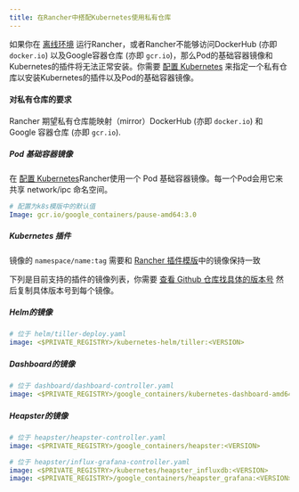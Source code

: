 ```yaml
---
title: 在Rancher中搭配Kubernetes使用私有仓库
---
```


如果你在 [离线环境]({{site.baseurl}}/rancher/{{page.version}}/{{page.lang}}/installing-rancher/installing-server/no-internet-access/) 运行Rancher，或者Rancher不能够访问DockerHub (亦即 `docker.io`) 以及Google容器仓库 (亦即 `gcr.io`)，那么Pod的基础容器镜像和Kubernetes的插件将无法正常安装。你需要 [配置 Kubernetes]({{site.baseurl}}/rancher/{{page.version}}/{{page.lang}}/kubernetes/#设置kubernetes) 来指定一个私有仓库以安装Kubernetes的插件以及Pod的基础容器镜像。

#### 对私有仓库的要求

Rancher 期望私有仓库能映射（mirror）DockerHub (亦即 `docker.io`) 和 Google 容器仓库 (亦即 `gcr.io`).

##### Pod 基础容器镜像

在 [配置 Kubernetes]({{site.baseurl}}/rancher/{{page.version}}/{{page.lang}}/kubernetes/#设置kubernetes)Rancher使用一个 Pod 基础容器镜像。每一个Pod会用它来共享 network/ipc 命名空间。

```yml
# 配置为k8s模版中的默认值
Image: gcr.io/google_containers/pause-amd64:3.0
```

##### Kubernetes 插件

镜像的 `namespace/name:tag` 需要和 [Rancher 插件模版](https://github.com/rancher/kubernetes-package/tree/master/addon-templates)中的镜像保持一致

下列是目前支持的插件的镜像列表，你需要 [查看 Github 仓库找具体的版本号](https://github.com/rancher/kubernetes-package/tree/master/addon-templates) 然后复制具体版本号到每个镜像。

##### Helm的镜像

```yml
# 位于 helm/tiller-deploy.yaml
image: <$PRIVATE_REGISTRY>/kubernetes-helm/tiller:<VERSION>
```

##### Dashboard的镜像

```yml
# 位于 dashboard/dashboard-controller.yaml
image: <$PRIVATE_REGISTRY>/google_containers/kubernetes-dashboard-amd64:<VERSION>
```

##### Heapster的镜像

```yml
# 位于 heapster/heapster-controller.yaml
image: <$PRIVATE_REGISTRY>/google_containers/heapster:<VERSION>

# 位于 heapster/influx-grafana-controller.yaml
image: <$PRIVATE_REGISTRY>/kubernetes/heapster_influxdb:<VERSION>
image: <$PRIVATE_REGISTRY>/google_containers/heapster_grafana:<VERSION>
```

